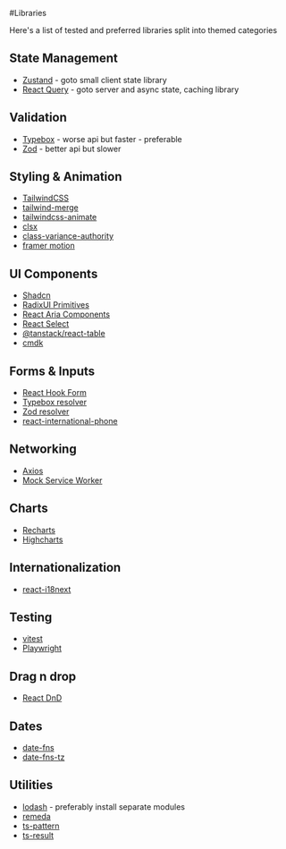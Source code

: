 #Libraries

Here's a list of tested and preferred libraries split into themed categories

## State Management

- [Zustand](https://github.com/pmndrs/zustand) - goto small client state library
- [React Query](https://tanstack.com/query/latest/docs/framework/react/overview) - goto server and async state, caching library

## Validation

- [Typebox](https://github.com/sinclairzx81/typebox) - worse api but faster - preferable
- [Zod](https://zod.dev/) - better api but slower

## Styling & Animation

- [TailwindCSS](https://tailwindcss.com/docs/guides/vite)
- [tailwind-merge](https://www.npmjs.com/package/tailwind-merge)
- [tailwindcss-animate](https://github.com/jamiebuilds/tailwindcss-animate)
- [clsx](https://www.npmjs.com/package/clsx)
- [class-variance-authority](https://cva.style/docs)
- [framer motion](https://www.framer.com/motion/introduction/)

## UI Components

- [Shadcn](https://ui.shadcn.com/)
- [RadixUI Primitives](https://www.radix-ui.com/primitives/docs/overview/introduction)
- [React Aria Components](https://react-spectrum.adobe.com/react-aria/components.html)
- [React Select](https://react-select.com/home)
- [@tanstack/react-table](https://tanstack.com/table/latest/docs/introduction)
- [cmdk](https://github.com/pacocoursey/cmdk)

## Forms & Inputs

- [React Hook Form](https://www.react-hook-form.com/get-started/)
- [Typebox resolver](https://www.react-hook-form.com/get-started/#SchemaValidation)
- [Zod resolver](https://www.react-hook-form.com/get-started/#SchemaValidation)
- [react-international-phone](https://www.npmjs.com/package/react-international-phone)

## Networking

- [Axios](https://github.com/axios/axios)
- [Mock Service Worker](https://mswjs.io/)

## Charts

- [Recharts](https://recharts.org/en-US/)
- [Highcharts](https://www.highcharts.com/)

## Internationalization

- [react-i18next](https://react.i18next.com/)

## Testing

- [vitest](https://vitest.dev/guide/)
- [Playwright](https://playwright.dev/)

## Drag n drop

- [React DnD](https://react-dnd.github.io/react-dnd/about)

## Dates

- [date-fns](https://date-fns.org/)
- [date-fns-tz](https://www.npmjs.com/package/date-fns-tz)

## Utilities

- [lodash](https://lodash.com/) - preferably install separate modules 
- [remeda](https://remedajs.com/)
- [ts-pattern](https://github.com/gvergnaud/ts-pattern)
- [ts-result](https://www.npmjs.com/package/ts-results-es)
